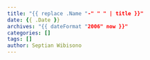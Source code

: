 ```yaml
---
title: "{{ replace .Name "-" " " | title }}"
date: {{ .Date }}
archives: "{{ dateFormat "2006" now }}"
categories: []
tags: []
author: Septian Wibisono
---
```

